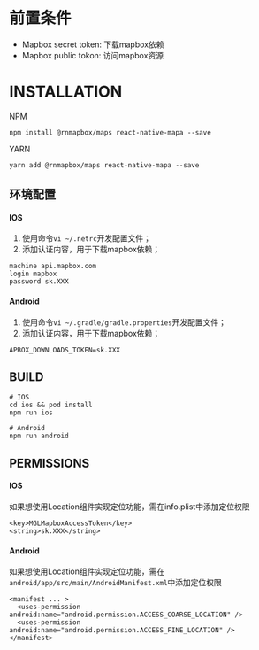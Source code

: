 
# 前置条件
- Mapbox secret token: 下载mapbox依赖
- Mapbox public tokon: 访问mapbox资源

# INSTALLATION

NPM
```
npm install @rnmapbox/maps react-native-mapa --save
```
YARN
```
yarn add @rnmapbox/maps react-native-mapa --save
```

## 环境配置

#### IOS
1. 使用命令`vi ~/.netrc`开发配置文件；
2. 添加认证内容，用于下载mapbox依赖；
```
machine api.mapbox.com
login mapbox
password sk.XXX
```
#### Android
1. 使用命令`vi ~/.gradle/gradle.properties`开发配置文件；
2. 添加认证内容，用于下载mapbox依赖；
```
APBOX_DOWNLOADS_TOKEN=sk.XXX
```

## BUILD
```
# IOS
cd ios && pod install
npm run ios

# Android
npm run android

```

## PERMISSIONS  
#### IOS
如果想使用Location组件实现定位功能，需在info.plist中添加定位权限
```
<key>MGLMapboxAccessToken</key>
<string>sk.XXX</string>
```
#### Android
如果想使用Location组件实现定位功能，需在`android/app/src/main/AndroidManifest.xml`中添加定位权限
```
<manifest ... >
  <uses-permission android:name="android.permission.ACCESS_COARSE_LOCATION" />
  <uses-permission android:name="android.permission.ACCESS_FINE_LOCATION" />
</manifest>
```